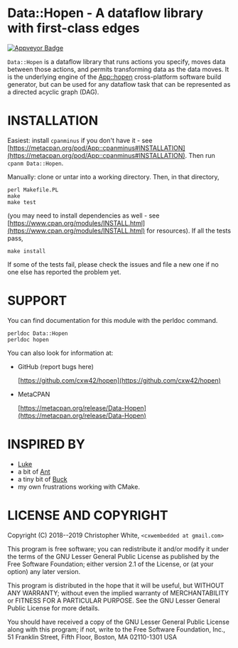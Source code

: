 # Data::Hopen - A dataflow library with first-class edges

[![Appveyor Badge](https://ci.appveyor.com/api/projects/status/github/hopenbuild/data-hopen?svg=true)](https://ci.appveyor.com/project/cxw42/data-hopen)



`Data::Hopen` is a dataflow library that runs actions you specify, moves data
between those actions, and permits transforming data as the data moves.  It is
the underlying engine of the [App::hopen](https://metacpan.org/pod/App::hopen) cross-platform software build
generator, but can be used for any dataflow task that can be represented as a
directed acyclic graph (DAG).

# INSTALLATION

Easiest: install `cpanminus` if you don't have it - see
[https://metacpan.org/pod/App::cpanminus#INSTALLATION](https://metacpan.org/pod/App::cpanminus#INSTALLATION).  Then run
`cpanm Data::Hopen`.

Manually: clone or untar into a working directory.  Then, in that directory,

    perl Makefile.PL
    make
    make test

(you may need to install dependencies as well -
see [https://www.cpan.org/modules/INSTALL.html](https://www.cpan.org/modules/INSTALL.html) for resources).
If all the tests pass,

    make install

If some of the tests fail, please check the issues and file a new one if
no one else has reported the problem yet.

# SUPPORT

You can find documentation for this module with the perldoc command.

    perldoc Data::Hopen
    perldoc hopen

You can also look for information at:

- GitHub (report bugs here)

    [https://github.com/cxw42/hopen](https://github.com/cxw42/hopen)

- MetaCPAN

    [https://metacpan.org/release/Data-Hopen](https://metacpan.org/release/Data-Hopen)

# INSPIRED BY

- [Luke](https://github.com/gvvaughan/luke)
- a bit of [Ant](https://ant.apache.org/)
- a tiny bit of [Buck](https://buckbuild.com/concept/what_makes_buck_so_fast.html)
- my own frustrations working with CMake.

# LICENSE AND COPYRIGHT

Copyright (C) 2018--2019 Christopher White, `<cxwembedded at gmail.com>`

This program is free software; you can redistribute it and/or
modify it under the terms of the GNU Lesser General Public
License as published by the Free Software Foundation; either
version 2.1 of the License, or (at your option) any later version.

This program is distributed in the hope that it will be useful,
but WITHOUT ANY WARRANTY; without even the implied warranty of
MERCHANTABILITY or FITNESS FOR A PARTICULAR PURPOSE.  See the GNU
Lesser General Public License for more details.

You should have received a copy of the GNU Lesser General Public
License along with this program; if not, write to the Free
Software Foundation, Inc.,
51 Franklin Street, Fifth Floor, Boston, MA 02110-1301  USA
